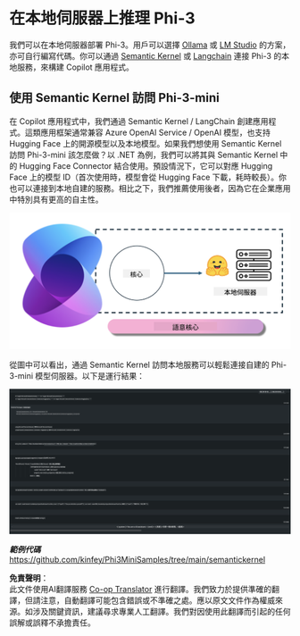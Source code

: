 <!--
CO_OP_TRANSLATOR_METADATA:
{
  "original_hash": "12c0d9afaa23861ad5be655fcff4f71d",
  "translation_date": "2025-04-04T17:49:38+00:00",
  "source_file": "md\\01.Introduction\\03\\Local_Server_Inference.md",
  "language_code": "hk"
}
-->
# **在本地伺服器上推理 Phi-3**

我們可以在本地伺服器部署 Phi-3。用戶可以選擇 [Ollama](https://ollama.com) 或 [LM Studio](https://llamaedge.com) 的方案，亦可自行編寫代碼。你可以通過 [Semantic Kernel](https://github.com/microsoft/semantic-kernel?WT.mc_id=aiml-138114-kinfeylo) 或 [Langchain](https://www.langchain.com/) 連接 Phi-3 的本地服務，來構建 Copilot 應用程式。

## **使用 Semantic Kernel 訪問 Phi-3-mini**

在 Copilot 應用程式中，我們通過 Semantic Kernel / LangChain 創建應用程式。這類應用框架通常兼容 Azure OpenAI Service / OpenAI 模型，也支持 Hugging Face 上的開源模型以及本地模型。如果我們想使用 Semantic Kernel 訪問 Phi-3-mini 該怎麼做？以 .NET 為例，我們可以將其與 Semantic Kernel 中的 Hugging Face Connector 結合使用。預設情況下，它可以對應 Hugging Face 上的模型 ID（首次使用時，模型會從 Hugging Face 下載，耗時較長）。你也可以連接到本地自建的服務。相比之下，我們推薦使用後者，因為它在企業應用中特別具有更高的自主性。

![sk](../../../../../translated_images/sk.c244b32f4811c6f0938b9e95b0b2f4b28105bff6495bdc3b24cd42b3e3e89bb9.hk.png)

從圖中可以看出，通過 Semantic Kernel 訪問本地服務可以輕鬆連接自建的 Phi-3-mini 模型伺服器。以下是運行結果：

![skrun](../../../../../translated_images/skrun.fb7a635a22ae8b7919d6e15c0eb27262526ed69728c5a1d2773a97d4562657c7.hk.png)

***範例代碼*** https://github.com/kinfey/Phi3MiniSamples/tree/main/semantickernel

**免責聲明**：  
此文件使用AI翻譯服務 [Co-op Translator](https://github.com/Azure/co-op-translator) 進行翻譯。我們致力於提供準確的翻譯，但請注意，自動翻譯可能包含錯誤或不準確之處。應以原文文件作為權威來源。如涉及關鍵資訊，建議尋求專業人工翻譯。我們對因使用此翻譯而引起的任何誤解或誤釋不承擔責任。
